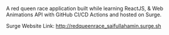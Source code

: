 A red queen race application built while learning ReactJS, & Web Animations API with GitHub CI/CD Actions and hosted on Surge.

Surge Website Link: http://redqueenrace_saifullahamin.surge.sh
